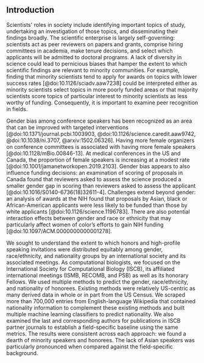 ## Introduction

Scientists' roles in society include identifying important topics of study, undertaking an investigation of those topics, and disseminating their findings broadly.
The scientific enterprise is largely self-governing: scientists act as peer reviewers on papers and grants, comprise hiring committees in academia, make tenure decisions, and select which applicants will be admitted to doctoral programs.
A lack of diversity in science could lead to pernicious biases that hamper the extent to which scientific findings are relevant to minority communities.
For example, finding that minority scientists tend to apply for awards on topics with lower success rates [@doi:10.1126/sciadv.aaw7238] could be interpreted either as minority scientists select topics in more poorly funded areas or that majority scientists score topics of particular interest to minority scientists as less worthy of funding.
Consequently, it is important to examine peer recognition in fields.

Gender bias among conference speakers has been recognized as an area that can be improved with targeted interventions [@doi:10.1371/journal.pcbi.1003903, @doi:10.1126/science.caredit.aaw9742, @doi:10.1038/ni.3707, @arxiv:1502.06326].
Having more female organizers on conference committees is associated with having more female speakers [@doi:10.1128/mBio.00846-13].
At medical conferences in the US and Canada, the proportion of female speakers is increasing at a modest rate [@doi:10.1001/jamanetworkopen.2019.2103].
Gender bias appears to also influence funding decisions: an examination of scoring of proposals in Canada found that reviewers asked to assess the science produced a smaller gender gap in scoring than reviewers asked to assess the applicant [@doi:10.1016/S0140-6736(18)32611-4].
Challenges extend beyond gender: an analysis of awards at the NIH found that proposals by Asian, black or African-American applicants were less likely to be funded than those by white applicants [@doi:10.1126/science.1196783].
There are also potential interaction effects between gender and race or ethnicity that may particularly affect women of color’s efforts to gain NIH funding [@doi:10.1097/ACM.0000000000001278].

We sought to understand the extent to which honors and high-profile speaking invitations were distributed equitably among gender, race/ethnicity, and nationality groups by an international society and its associated meetings.
As computational biologists, we focused on the International Society for Computational Biology (ISCB), its affiliated international meetings (ISMB, RECOMB, and PSB) as well as its honorary Fellows.
We used multiple methods to predict the gender, race/ethnicity, and nationality of honorees.
Existing methods were relatively US-centric as many derived data in whole or in part from the US Census.
We scraped more than 700,000 entries from English-language Wikipedia that contained nationality information to complement these existing methods and built multiple machine learning classifiers to predict nationality.
We also examined the last and corresponding authors for publications in ISCB partner journals to establish a field-specific baseline using the same metrics.
The results were consistent across each approach: we found a dearth of minority speakers and honorees.
The lack of Asian speakers was particularly pronounced when compared against the field-specific background.
